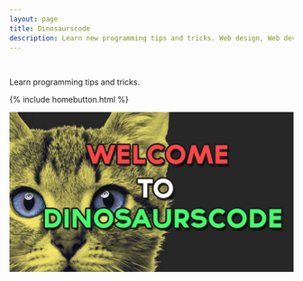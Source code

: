 ```yaml
---
layout: page
title: Dinosaurscode
description: Learn new programming tips and tricks. Web design, Web development, HTML5, CSS3, and much more!
---
```

<br>

Learn programming tips and tricks.

{% include homebutton.html %}

![welcome page](/images/welcome.png)
